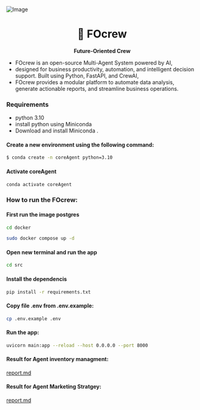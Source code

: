 ![Image](https://github.com/user-attachments/assets/3b8011da-a3d2-4f51-acbd-b80e4d5fc604)


<h1 align="center">
  🌟 FOcrew
</h1>

<p align="center">
  <strong>Future-Oriented Crew</strong><br>
</p>

* FOcrew is an open-source Multi-Agent System powered by AI,
* designed for business productivity, automation, and intelligent decision support. Built using Python, FastAPI, and CrewAI,
* FOcrew provides a modular platform to automate data analysis, generate actionable reports, and streamline business operations.

### Requirements
* python 3.10 
* install python using Miniconda
* Download and install Miniconda .


#### Create a new environment using the following command:
```bash
$ conda create -n coreAgent python=3.10
```
#### Activate coreAgent
```bash
conda activate coreAgent
```
### How to run the FOcrew:

#### First run the image postgres 
```bash
cd docker
```
```bash
sudo docker compose up -d
```
#### Open new terminal and run the app

```bash
cd src
```
#### Install the dependencis
```bash
pip install -r requirements.txt
```

#### Copy file .env from .env.example:

```bash
cp .env.example .env
```

#### Run the app:
```bash
uvicorn main:app --reload --host 0.0.0.0 --port 8000
```

#### Result for Agent inventory managment:
[report.md](src/results/inventory_management/comprehensive_inventory_analysis_report.md)

#### Result for Agent Marketing Stratgey:
[report.md](src/results/Agent_marketing/marketing_analysis_arabic.md )



